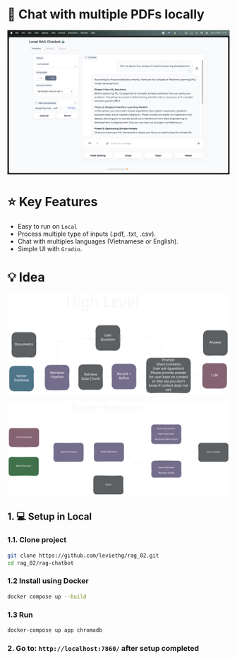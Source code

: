 # 🤖 Chat with multiple PDFs locally

![Demo](assets/demo.png)

# ⭐️ Key Features

- Easy to run on `Local`
- Process multiple type of inputs (.pdf, .txt, .csv).
- Chat with multiples languages (Vietnamese or English).
- Simple UI with `Gradio`.

# 💡 Idea

![](./assets/rag-flow.svg)

![](./assets/retriever.svg)

## 1. 💻 Setup in Local

### 1.1. Clone project

```bash
git clone https://github.com/leviethg/rag_02.git
cd rag_02/rag-chatbot
```

### 1.2 Install using Docker

```bash
docker compose up --build
```

### 1.3 Run

```bash
docker-compose up app chromadb
```

### 2. Go to: `http://localhost:7860/` after setup completed

